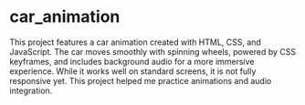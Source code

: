 # car_animation
This project features a car animation created with HTML, CSS, and JavaScript. The car moves smoothly with spinning wheels, powered by CSS keyframes, and includes background audio for a more immersive experience. While it works well on standard screens, it is not fully responsive yet. This project helped me practice animations and audio integration.
